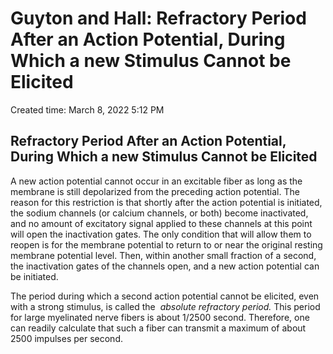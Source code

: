 # Guyton and Hall: Refractory Period After an Action Potential, During Which a new Stimulus Cannot be Elicited

Created time: March 8, 2022 5:12 PM

## Refractory Period After an Action Potential, During Which a new Stimulus Cannot be Elicited

A new action potential cannot occur in an excitable fiber as long as the membrane is still depolarized from the preceding action potential. The reason for this restriction is that shortly after the action potential is initiated, the sodium channels (or calcium channels, or both) become inactivated, and no amount of excitatory signal applied to these channels at this point will open the inactivation gates. The only condition that will allow them to reopen is for the membrane potential to return to or near the original resting membrane potential level. Then, within another small fraction of a second, the inactivation gates of the channels open, and a new action potential can be initiated.

The period during which a second action potential cannot be elicited, even with a strong stimulus, is called the  *absolute refractory period.* This period for large myelinated nerve fibers is about 1/2500 second. Therefore, one can readily calculate that such a fiber can transmit a maximum of about 2500 impulses per second.